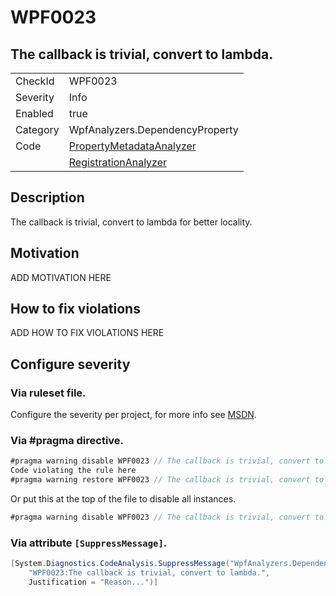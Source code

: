 # WPF0023
## The callback is trivial, convert to lambda.

<!-- start generated table -->
<table>
  <tr>
    <td>CheckId</td>
    <td>WPF0023</td>
  </tr>
  <tr>
    <td>Severity</td>
    <td>Info</td>
  </tr>
  <tr>
    <td>Enabled</td>
    <td>true</td>
  </tr>
  <tr>
    <td>Category</td>
    <td>WpfAnalyzers.DependencyProperty</td>
  </tr>
  <tr>
    <td>Code</td>
     <td><a href="https://github.com/DotNetAnalyzers/WpfAnalyzers/blob/master/WpfAnalyzers/NodeAnalyzers/PropertyMetadataAnalyzer.cs">PropertyMetadataAnalyzer</a></td>
  </tr>
  <tr>
    <td></td>
     <td><a href="https://github.com/DotNetAnalyzers/WpfAnalyzers/blob/master/WpfAnalyzers/NodeAnalyzers/RegistrationAnalyzer.cs">RegistrationAnalyzer</a></td>
  </tr>
</table>
<!-- end generated table -->

## Description

The callback is trivial, convert to lambda for better locality.

## Motivation

ADD MOTIVATION HERE

## How to fix violations

ADD HOW TO FIX VIOLATIONS HERE

<!-- start generated config severity -->
## Configure severity

### Via ruleset file.

Configure the severity per project, for more info see [MSDN](https://msdn.microsoft.com/en-us/library/dd264949.aspx).

### Via #pragma directive.
```C#
#pragma warning disable WPF0023 // The callback is trivial, convert to lambda.
Code violating the rule here
#pragma warning restore WPF0023 // The callback is trivial, convert to lambda.
```

Or put this at the top of the file to disable all instances.
```C#
#pragma warning disable WPF0023 // The callback is trivial, convert to lambda.
```

### Via attribute `[SuppressMessage]`.

```C#
[System.Diagnostics.CodeAnalysis.SuppressMessage("WpfAnalyzers.DependencyProperty", 
    "WPF0023:The callback is trivial, convert to lambda.", 
    Justification = "Reason...")]
```
<!-- end generated config severity -->